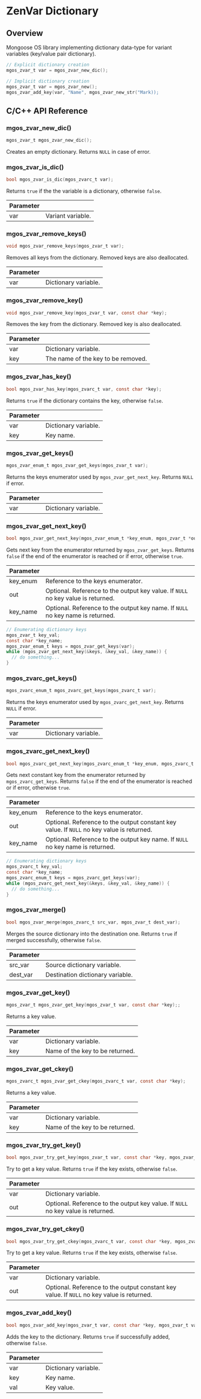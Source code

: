 # ZenVar Dictionary
## Overview
Mongoose OS library implementing dictionary data-type for variant variables (key/value pair dictionary).

```c
// Explicit dictionary creation 
mgos_zvar_t var = mgos_zvar_new_dic();

// Implicit dictionary creation 
mgos_zvar_t var = mgos_zvar_new();
mgos_zvar_add_key(var, "Name", mgos_zvar_new_str("Mark));
```
## C/C++ API Reference
### mgos_zvar_new_dic()
```c
mgos_zvar_t mgos_zvar_new_dic();
```
Creates an empty dictionary. Returns `NULL` in case of error. 
### mgos_zvar_is_dic()
```c
bool mgos_zvar_is_dic(mgos_zvarc_t var);
```
Returns `true` if the the variable is a dictionary, otherwise `false`.

|Parameter||
|--|--|
|var|Variant variable.|
### mgos_zvar_remove_keys()
```c
void mgos_zvar_remove_keys(mgos_zvar_t var);
```
Removes all keys from the dictionary. Removed keys are also deallocated.

|Parameter||
|--|--|
|var|Dictionary variable.|
### mgos_zvar_remove_key()
```c
void mgos_zvar_remove_key(mgos_zvar_t var, const char *key);
```
Removes the key from the dictionary. Removed key is also deallocated.

|Parameter||
|--|--|
|var|Dictionary variable.|
|key|The name of the key to be removed.|
### mgos_zvar_has_key()
```c
bool mgos_zvar_has_key(mgos_zvarc_t var, const char *key);
```
Returns `true` if the dictionary contains the key, otherwise `false`.

|Parameter||
|--|--|
|var|Dictionary variable.|
|key|Key name.|
### mgos_zvar_get_keys()
```c
mgos_zvar_enum_t mgos_zvar_get_keys(mgos_zvar_t var);
```
Returns the keys enumerator used by `mgos_zvar_get_next_key`. Returns `NULL` if error.

|Parameter||
|--|--|
|var|Dictionary variable.|
### mgos_zvar_get_next_key()
```c
bool mgos_zvar_get_next_key(mgos_zvar_enum_t *key_enum, mgos_zvar_t *out, const char **key_name);
```
Gets next key from the enumerator returned by `mgos_zvar_get_keys`. Returns `false` if the end of the enumerator is reached or if error, otherwise `true`.

|Parameter||
|--|--|
|key_enum|Reference to the keys enumerator.|
|out|Optional. Reference to the output key value. If `NULL` no key value is returned.|
|key_name|Optional. Reference to the output key name. If `NULL` no key name is returned.|
```c
// Enumerating dictionary keys
mgos_zvar_t key_val;
const char *key_name;
mgos_zvar_enum_t keys = mgos_zvar_get_keys(var);
while (mgos_zvar_get_next_key(&keys, &key_val, &key_name)) {
  // do something...
}
```
### mgos_zvarc_get_keys()
```c
mgos_zvarc_enum_t mgos_zvarc_get_keys(mgos_zvarc_t var);
```
Returns the keys enumerator used by `mgos_zvarc_get_next_key`. Returns `NULL` if error.

|Parameter||
|--|--|
|var|Dictionary variable.|
### mgos_zvarc_get_next_key()
```c
bool mgos_zvarc_get_next_key(mgos_zvarc_enum_t *key_enum, mgos_zvarc_t *out, const char **key_name);
```
Gets next constant key from the enumerator returned by `mgos_zvarc_get_keys`. Returns `false` if the end of the enumerator is reached or if error, otherwise `true`.

|Parameter||
|--|--|
|key_enum|Reference to the keys enumerator.|
|out|Optional. Reference to the output constant key value. If `NULL` no key value is returned.|
|key_name|Optional. Reference to the output key name. If `NULL` no key name is returned.|
```c
// Enumerating dictionary keys
mgos_zvarc_t key_val;
const char *key_name;
mgos_zvarc_enum_t keys = mgos_zvarc_get_keys(var);
while (mgos_zvarc_get_next_key(&keys, &key_val, &key_name)) {
  // do something...
}
```
### mgos_zvar_merge()
```c
bool mgos_zvar_merge(mgos_zvarc_t src_var, mgos_zvar_t dest_var);
```
Merges the source dictionary into the destination one. Returns `true` if merged successfully, otherwise `false`.

|Parameter||
|--|--|
|src_var|Source dictionary variable.|
|dest_var|Destination dictionary variable.|
### mgos_zvar_get_key()
```c
mgos_zvar_t mgos_zvar_get_key(mgos_zvar_t var, const char *key);;
```
Returns a key value.

|Parameter||
|--|--|
|var|Dictionary variable.|
|key|Name of the key to be returned.|
### mgos_zvar_get_ckey()
```c
mgos_zvarc_t mgos_zvar_get_ckey(mgos_zvarc_t var, const char *key);
```
Returns a key value.

|Parameter||
|--|--|
|var|Dictionary variable.|
|key|Name of the key to be returned.|
### mgos_zvar_try_get_key()
```c
bool mgos_zvar_try_get_key(mgos_zvar_t var, const char *key, mgos_zvar_t *out);
```
Try to get a key value. Returns `true` if the key exists, otherwise `false`.

|Parameter||
|--|--|
|var|Dictionary variable.|
|out|Optional. Reference to the output key value. If `NULL` no key value is returned.|
### mgos_zvar_try_get_ckey()
```c
bool mgos_zvar_try_get_ckey(mgos_zvarc_t var, const char *key, mgos_zvarc_t *out);
```
Try to get a key value. Returns `true` if the key exists, otherwise `false`.

|Parameter||
|--|--|
|var|Dictionary variable.|
|out|Optional. Reference to the output constant key value. If `NULL` no key value is returned.|
### mgos_zvar_add_key()
```c
bool mgos_zvar_add_key(mgos_zvar_t var, const char *key, mgos_zvar_t val);
```
Adds the key to the dictionary. Returns `true` if successfully added, otherwise `false`.

|Parameter||
|--|--|
|var|Dictionary variable.|
|key|Key name.|
|val|Key value.|